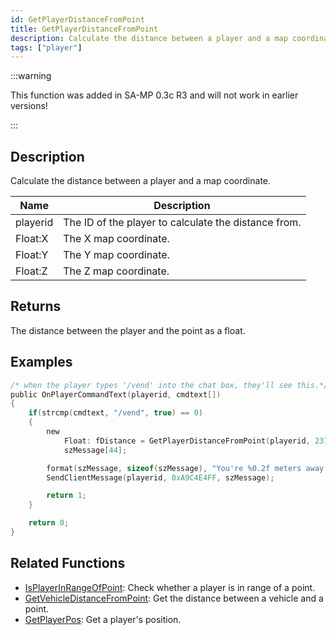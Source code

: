 ```yaml
---
id: GetPlayerDistanceFromPoint
title: GetPlayerDistanceFromPoint
description: Calculate the distance between a player and a map coordinate.
tags: ["player"]
---
```


:::warning

This function was added in SA-MP 0.3c R3 and will not work in earlier versions!

:::

## Description

Calculate the distance between a player and a map coordinate.

| Name     | Description                                          |
| -------- | ---------------------------------------------------- |
| playerid | The ID of the player to calculate the distance from. |
| Float:X  | The X map coordinate.                                |
| Float:Y  | The Y map coordinate.                                |
| Float:Z  | The Z map coordinate.                                |

## Returns

The distance between the player and the point as a float.

## Examples

```c
/* when the player types '/vend' into the chat box, they'll see this.*/
public OnPlayerCommandText(playerid, cmdtext[])
{
    if(strcmp(cmdtext, "/vend", true) == 0)
    {
        new
            Float: fDistance = GetPlayerDistanceFromPoint(playerid, 237.9, 115.6, 1010.2),
            szMessage[44];

        format(szMessage, sizeof(szMessage), "You're %0.2f meters away from the vending machine.", fDistance);
        SendClientMessage(playerid, 0xA9C4E4FF, szMessage);

        return 1;
    }

    return 0;
}
```

## Related Functions

- [IsPlayerInRangeOfPoint](../functions/IsPlayerInRangeOfPoint): Check whether a player is in range of a point.
- [GetVehicleDistanceFromPoint](../functions/GetVehicleDistanceFromPoint): Get the distance between a vehicle and a point.
- [GetPlayerPos](../functions/GetPlayerPos): Get a player's position.
